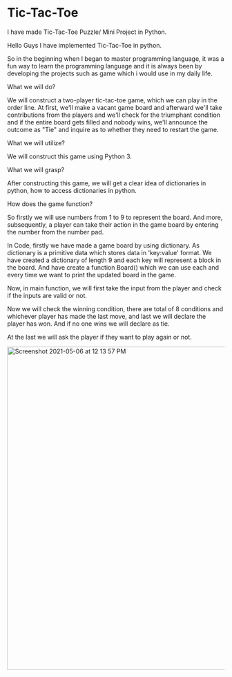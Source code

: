 # Tic-Tac-Toe
I have made Tic-Tac-Toe Puzzle/ Mini Project in Python.

Hello Guys I have implemented Tic-Tac-Toe in python.

So in the beginning when I began to master programming language, it was a fun way to learn the programming language and it is always been by developing the projects such as game which i would use in my daily life.

What we will do?

We will construct a two-player tic-tac-toe game, which we can play in the order line. At first, we'll make a vacant game board and afterward we'll take contributions from the players and we'll check for the triumphant condition and if the entire board gets filled and nobody wins, we'll announce the outcome as "Tie" and inquire as to whether they need to restart the game.

What we will utilize?
 
We will construct this game using Python 3.

What we will grasp?
  
After constructing this game, we will get a clear idea of dictionaries in python, how to access dictionaries in python.

How does the game function?
 
So firstly we will use numbers from 1 to 9 to represent the board. And more, subsequently, a player can take their action in the game board by entering the number from the number pad.

In Code, firstly we have made a game board by using dictionary. As dictionary is a primitive data which stores data in 'key:value' format. We have created a dictionary of length 9 and each key will represent a block in the board. And have create a function Board() which we can use each and every time we want to print the updated board in the game.

Now, in main function, we will first take the input from the player and check if the inputs are valid or not.

Now we will check the winning condition, there are total of 8 conditions and whichever player has made the last move, and last we will declare the player has won. And if no one wins we will declare as tie.

At the last we will ask the player if they want to play again or not.

<img width="748" alt="Screenshot 2021-05-06 at 12 13 57 PM" src="https://user-images.githubusercontent.com/44574478/117254583-32f8de80-ae66-11eb-9aa0-10a308dcef7c.png">
